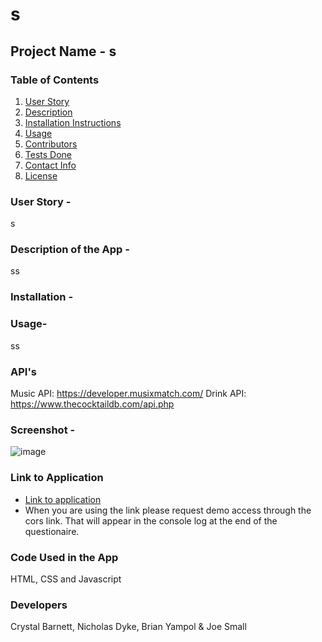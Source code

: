 #  s

## Project Name - s

### Table of Contents 

1. [User Story](###user-story)
2. [Description](###description-of-the-app)
3. [Installation Instructions](###installation-instructions)
4. [Usage](###usage)
5. [Contributors](###contributors)
6. [Tests Done](###tests-done)
7. [Contact Info](###contact-info)
9. [License](###license)

### User Story - 
s

### Description of the App - 
ss

### Installation -


### Usage- 
ss

### API's 
Music API: https://developer.musixmatch.com/
Drink API: https://www.thecocktaildb.com/api.php

### Screenshot -
![image](https://user-images.githubusercontent.com/63420051/111835730-b0bf5580-88cb-11eb-990b-ec887fd8f545.png)

### Link to Application 
- [Link to application](https://crystal-g-b.github.io/Last-Resort/)
- When you are using the link please request demo access through the cors link. That will appear in the console log at the end of the questionaire.

### Code Used in the App
HTML, CSS and Javascript

### Developers 
Crystal Barnett, Nicholas Dyke, Brian Yampol & Joe Small 